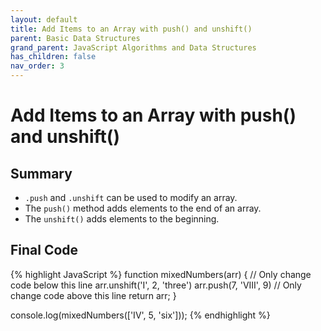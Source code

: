 ```yaml
---
layout: default
title: Add Items to an Array with push() and unshift()
parent: Basic Data Structures
grand_parent: JavaScript Algorithms and Data Structures
has_children: false
nav_order: 3
---
```

# Add Items to an Array with push() and unshift()
## Summary
- `.push` and `.unshift` can be used to modify an array.
- The `push()` method adds elements to the end of an array.
- The `unshift()` adds elements to the beginning.

## Final Code

{% highlight JavaScript %}
function mixedNumbers(arr) {
  // Only change code below this line
  arr.unshift('I', 2, 'three')
  arr.push(7, 'VIII', 9)
  // Only change code above this line
  return arr;
}

console.log(mixedNumbers(['IV', 5, 'six']));
{% endhighlight %}